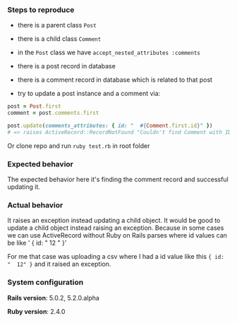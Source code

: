 ### Steps to reproduce

- there is a parent class `Post`

-  there is a child class `Comment`

- in the `Post` class we have `accept_nested_attributes :comments`

- there is a post record in database

- there is a comment record in database which is related to that post

- try to update a post instance and a comment via:

```ruby
post = Post.first
comment = post.comments.first

post.update(comments_attributes: { id: "  #{Comment.first.id}" })
# => raises ActiveRecord::RecordNotFound "Couldn't find Comment with ID= [HERE_IS_COMMENT_ID] for Post with ID=[HERE_IS_POST_ID]",
```

Or clone repo and run `ruby test.rb` in root folder

### Expected behavior
The expected behavior here it's finding the comment record and successful updating it.

### Actual behavior
It raises an exception instead updating a child object.
It would be good to update a child object instead raising an exception. Because in some cases we can use ActiveRecord without Ruby on Rails parses where id values can be like ' { id:  " 12    " }'

For me that case was uploading a csv where I had a id value like this `{ id: "  12" }` and it raised an exception.

### System configuration
**Rails version**: 5.0.2, 5.2.0.alpha

**Ruby version**: 2.4.0

